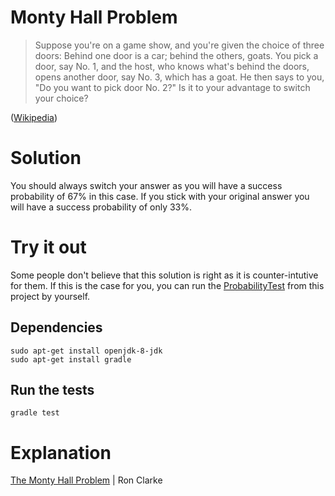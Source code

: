 # Monty Hall Problem
> Suppose you're on a game show, and you're given the choice of three doors: Behind one door is a car; behind the others, goats. You pick a door, say No. 1, and the host, who knows what's behind the doors, opens another door, say No. 3, which has a goat. He then says to you, "Do you want to pick door No. 2?" Is it to your advantage to switch your choice?

([Wikipedia](https://en.wikipedia.org/wiki/Monty_Hall_problem))

# Solution
You should always switch your answer as you will have a success probability of 67% in this case. If you stick with your original answer you will have a success probability of only 33%.

# Try it out
Some people don't believe that this solution is right as it is counter-intutive for them. If this is the case for you, you can run the [ProbabilityTest](https://github.com/jmewes/MontyHallProblem/blob/master/src/test/java/ProbabilityTest.java) from this project by yourself.
## Dependencies
```
sudo apt-get install openjdk-8-jdk
sudo apt-get install gradle
```
## Run the tests
```
gradle test
```

# Explanation
[The Monty Hall Problem](https://www.youtube.com/watch?v=mhlc7peGlGg) | Ron Clarke

